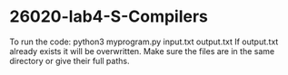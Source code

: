 # 26020-lab4-S-Compilers

To run the code: python3 myprogram.py input.txt output.txt
If output.txt already exists it will be overwritten.
Make sure the files are in the same directory or give their full paths.